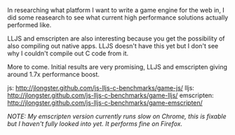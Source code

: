 In researching what platform I want to write a game engine for the web in, I did some reasearch to see what current high performance solutions actually performed like.

LLJS and emscripten are also interesting because you get the possibility of also compiling out native apps. LLJS doesn't have this yet but I don't see why I couldn't compile out C code from it.

More to come. Initial results are very promising, LLJS and emscripten giving around 1.7x performance boost.

js: http://jlongster.github.com/js-lljs-c-benchmarks/game-js/
lljs: http://jlongster.github.com/js-lljs-c-benchmarks/game-lljs/
emscripten: http://jlongster.github.com/js-lljs-c-benchmarks/game-emscripten/

*NOTE: My emscripten version currently runs slow on Chrome, this is fixable but I haven't fully looked into yet. It performs fine on Firefox.*